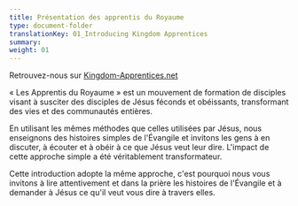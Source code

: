 ```yaml
---
title: Présentation des apprentis du Royaume
type: document-folder
translationKey: 01_Introducing Kingdom Apprentices
summary: 
weight: 01
---
```

Retrouvez-nous sur [Kingdom-Apprentices.net](https://kingdom-apprentices.net/)

« Les Apprentis du Royaume » est un mouvement de formation de disciples visant à susciter des disciples de Jésus féconds et obéissants, transformant des vies et des communautés entières.

En utilisant les mêmes méthodes que celles utilisées par Jésus, nous enseignons des histoires simples de l'Évangile et invitons les gens à en discuter, à écouter et à obéir à ce que Jésus veut leur dire. L'impact de cette approche simple a été véritablement transformateur.

Cette introduction adopte la même approche, c'est pourquoi nous vous invitons à lire attentivement et dans la prière les histoires de l'Évangile et à demander à Jésus ce qu'il veut vous dire à travers elles.